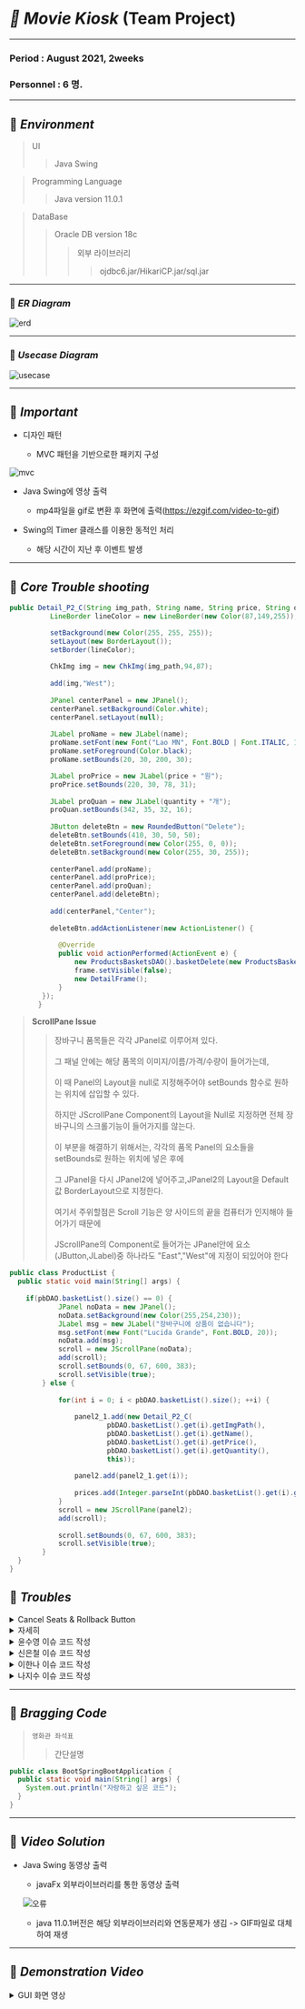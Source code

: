 # _🎥 Movie Kiosk_ (Team Project)    
***
### Period : August 2021,  2weeks
### Personnel : 6 명.  
***
## 📌 _Environment_       
> UI
> > Java Swing

> Programming Language
> > Java version 11.0.1

> DataBase
> > Oracle DB version 18c
> > > 외부 라이브러리
> > > > ojdbc6.jar/HikariCP.jar/sql.jar
***
### 📌 _ER Diagram_
![erd](https://user-images.githubusercontent.com/84116965/129391140-79714a8c-9b84-44e0-84d0-d9c5f5ad916e.png)
***   
### 📌 _Usecase Diagram_  
   
   ![usecase](https://user-images.githubusercontent.com/84116965/129388756-5ee5683e-bd54-4be5-958f-33405dd59fb1.png)

   
*** 
## 📌 _Important_

- 디자인 패턴

  - MVC 패턴을 기반으로한 패키지 구성

![mvc](https://user-images.githubusercontent.com/84116965/129394319-e93b844f-7ddc-4608-b708-b31ccc3b31bb.png)

- Java Swing에 영상 출력

  - mp4파일을 gif로 변환 후 화면에 출력(https://ezgif.com/video-to-gif)



- Swing의 Timer 클래스를 이용한 동적인 처리

  - 해당 시간이 지난 후 이벤트 발생
***
## 📌 _Core Trouble shooting_   
```java
public Detail_P2_C(String img_path, String name, String price, String quantity, JFrame frame) {
	      LineBorder lineColor = new LineBorder(new Color(87,149,255));

	      setBackground(new Color(255, 255, 255));
	      setLayout(new BorderLayout());
	      setBorder(lineColor);
	      
	      ChkImg img = new ChkImg(img_path,94,87);
	      
	      add(img,"West");
	      
	      JPanel centerPanel = new JPanel();
	      centerPanel.setBackground(Color.white);
	      centerPanel.setLayout(null);
	      
	      JLabel proName = new JLabel(name);
	      proName.setFont(new Font("Lao MN", Font.BOLD | Font.ITALIC, 15));
	      proName.setForeground(Color.black);
	      proName.setBounds(20, 30, 200, 30);

	      JLabel proPrice = new JLabel(price + "원");
	      proPrice.setBounds(220, 30, 78, 31);
	      
	      JLabel proQuan = new JLabel(quantity + "개");
	      proQuan.setBounds(342, 35, 32, 16);
	      
	      JButton deleteBtn = new RoundedButton("Delete");
	      deleteBtn.setBounds(410, 30, 50, 50);
	      deleteBtn.setForeground(new Color(255, 0, 0));
	      deleteBtn.setBackground(new Color(255, 30, 255));
	      
	      centerPanel.add(proName);
	      centerPanel.add(proPrice);
	      centerPanel.add(proQuan);
	      centerPanel.add(deleteBtn);
	     
	      add(centerPanel,"Center");
	      
	      deleteBtn.addActionListener(new ActionListener() {
			
			@Override
			public void actionPerformed(ActionEvent e) {
				new ProductsBasketsDAO().basketDelete(new ProductsBasket(proName.getText()));
				frame.setVisible(false);
				new DetailFrame();
			}
		});
	   }
```
> __ScrollPane Issue__
> > 장바구니 품목들은 각각 JPanel로 이루어져 있다.<br>   
그 패널 안에는 해당 품목의 이미지/이름/가격/수량이 들어가는데,<br>    
이 때 Panel의 Layout을 null로 지정해주어야 setBounds 함수로 원하는 위치에 삽입할 수 있다.<br>      
하지만 JScrollPane Component의 Layout을 Null로 지정하면 전체 장바구니의 스크롤기능이 들어가지를 않는다.<br>      
이 부분을 해결하기 위해서는, 각각의 품목 Panel의 요소들을 setBounds로 원하는 위치에 넣은 후에<br>      
그 JPanel을 다시 JPanel2에 넣어주고,JPanel2의 Layout을 Default값 BorderLayout으로 지정한다.<br>      
여기서 주위할점은 Scroll 기능은 양 사이드의 끝을 컴퓨터가 인지해야 들어가기 때문에<br>      
JScrollPane의 Component로 들어가는 JPanel안에 요소(JButton,JLabel)중 하나라도 "East","West"에 지정이 되있어야 한다<br>

```java
public class ProductList {
  public static void main(String[] args) {
  	
    if(pbDAO.basketList().size() == 0) {
			JPanel noData = new JPanel();
			noData.setBackground(new Color(255,254,230));
			JLabel msg = new JLabel("장바구니에 상품이 없습니다");
			msg.setFont(new Font("Lucida Grande", Font.BOLD, 20));
			noData.add(msg);
			scroll = new JScrollPane(noData);
			add(scroll);
			scroll.setBounds(0, 67, 600, 383);
			scroll.setVisible(true);
		} else {
			
			for(int i = 0; i < pbDAO.basketList().size(); ++i) {
				
				panel2_1.add(new Detail_P2_C(
						pbDAO.basketList().get(i).getImgPath(),
						pbDAO.basketList().get(i).getName(),
						pbDAO.basketList().get(i).getPrice(),
						pbDAO.basketList().get(i).getQuantity(),
						this));
				
				panel2.add(panel2_1.get(i));
				
				prices.add(Integer.parseInt(pbDAO.basketList().get(i).getPrice()));
			}
			scroll = new JScrollPane(panel2);
			add(scroll);
			
			scroll.setBounds(0, 67, 600, 383);
			scroll.setVisible(true);
		}
  }
}
```
## 📝  _Troubles_   
<details>
	<summary>Cancel Seats & Rollback Button</summary>

```java
	if(SeatChoice_1.th1e_btn_selected[index - 1])
         {
            SeatChoice_1.th1e_btn_selected[index - 1] = false;
            btn.setBackground(new Color(0x404040));
            SeatChoice_1.selected_cnt--;
            SeatChoice_1.ticket_price -= SeatChoice_1.th1e_btn_price[index - 1];
            SeatChoice_1.price_label.setText("일반: " + (PeopleCheck.adult_cnt + PeopleCheck.child_cnt + PeopleCheck.old_cnt) + "              " + "장애인: " + PeopleCheck.disable_cnt + "              " + "가격: " + SeatChoice_1.ticket_price);

         }
         else
         {
            if(SeatChoice_1.peoples > SeatChoice_1.selected_cnt)
            {
               SeatChoice_1.th1e_btn_selected[index - 1] = true;
               btn.setBackground(new Color(0xFF3333));
               SeatChoice_1.selected_cnt++;
               SeatChoice_1.ticket_price += SeatChoice_1.th1e_btn_price[index - 1];
               SeatChoice_1.price_label.setText("일반: " + (PeopleCheck.adult_cnt + PeopleCheck.child_cnt + PeopleCheck.old_cnt) + "              " + "장애인: " + PeopleCheck.disable_cnt + "              " + "가격: " + SeatChoice_1.ticket_price);
            }
	
```

</details> 

<details>
    <summary>자세히</summary>

<!-- summary 아래 한칸 공백 두고 내용 삽입 -->

</details>


<details>
<summary>윤수영 이슈 코드 작성</summary>
<div markdown="1">

</div>
</details>    
  

    
	
<details>
<summary>신은철 이슈 코드 작성</summary>
<div markdown="1">

이슈 해결과정 작성 


</div>
</details>    
<details>
<summary>이한나 이슈 코드 작성</summary>
<div markdown="1">

이슈 해결과정 작성 


</div>
</details>   
<details>
<summary>나지수 이슈 코드 작성</summary>
<div markdown="1">

이슈 해결과정 작성 


</div>
</details>  

***  

## 🔆 _Bragging Code_    

> `영화관 좌석표`
> > 간단설명   
```java
public class BootSpringBootApplication {
  public static void main(String[] args) {
    System.out.println("자랑하고 싶은 코드");
  }
}
```   
 
*** 

## 📌 _Video Solution_
- Java Swing 동영상 출력

  - javaFx 외부라이브러리를 통한 동영상 출력
  
  ![오류](https://user-images.githubusercontent.com/84116965/129397173-add4f35f-7aec-4145-b7d3-75567cd09e58.png)
 
  - java 11.0.1버전은 해당 외부라이브러리와 연동문제가 생김 -> GIF파일로 대체하여 재생	
	
*** 

## 📸 _Demonstration Video_   
<details>
<summary>GUI 화면 영상</summary>
<div markdown="1">

영상삽입  


</div>
</details>   






